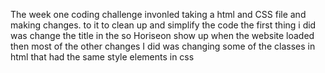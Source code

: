 The week one coding challenge invonled taking a html and CSS file and making changes.
to it to clean up and simplify the code the first thing i did was change the title in the <head> so Horiseon show up when the website loaded
then most of the other changes I did was changing some of the classes in html that had the same style elements in css

